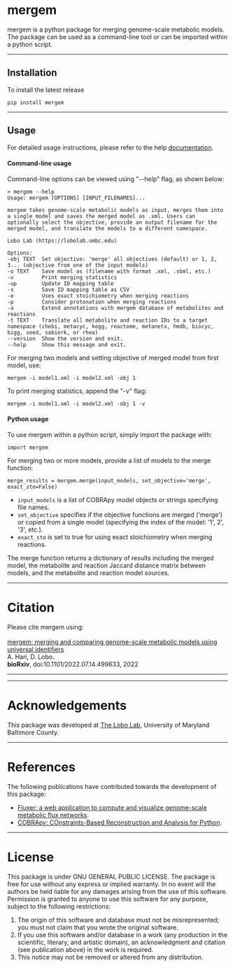 mergem
======
mergem is a python package for merging genome-scale metabolic models.
The package can be used as a command-line tool or can be imported within a python script.

------


Installation
------
To install the latest release  

    pip install mergem

------

Usage
------
For detailed usage instructions, please refer to the help [documentation](https://mergem.readthedocs.io/en/latest/).

#### Command-line usage
Command-line options can be viewed using "--help" flag, as shown below:

    > mergem --help
    Usage: mergem [OPTIONS] [INPUT_FILENAMES]...

    mergem takes genome-scale metabolic models as input, merges them into a single model and saves the merged model as .xml. Users can optionally select the objective, provide an output filename for the merged model, and translate the models to a different namespace.

    Lobo Lab (https://lobolab.umbc.edu)

    Options:
    -obj TEXT  Set objective: 'merge' all objectives (default) or 1, 2, 3... (objective from one of the input models)  
    -o TEXT    Save model as (filename with format .xml, .sbml, etc.)  
    -v         Print merging statistics
    -up        Update ID mapping table
    -s         Save ID mapping table as CSV
    -e         Uses exact stoichiometry when merging reactions
    -p         Consider protonation when merging reactions
    -a         Extend annotations with mergem database of metabolites and reactions
    -t TEXT    Translate all metabolite and reaction IDs to a target namespace (chebi, metacyc, kegg, reactome, metanetx, hmdb, biocyc, bigg, seed, sabiork, or rhea)
    --version  Show the version and exit.
    --help     Show this message and exit.

 
For merging two models and setting objective of merged model from first model, use:

    mergem -i model1.xml -i model2.xml -obj 1

To print merging statistics, append the "-v" flag:

    mergem -i model1.xml -i model2.xml -obj 1 -v 

#### Python usage

To use mergem  within a python script, simply import the package with:

    import mergem

For merging two or more models, provide a list of models to the merge function:

    merge_results = mergem.merge(input_models, set_objective='merge', exact_sto=False)

* `input_models` is a list of COBRApy model objects or strings specifying file names.
* `set_objective` specifies if the objective functions are merged ('merge') or copied from a single model (specifying the index of the model: '1', 2', '3', etc.).
* `exact_sto` is set to true for using exact stoichiometry when merging reactions.


The merge function returns a dictionary of results including the merged model,
the metabolite and reaction Jaccard distance matrix between models, and the 
metabolite and reaction model sources. 

------
Citation
======
Please cite mergem using: <br>
<br> [mergem: merging and comparing genome-scale metabolic models using universal identifiers](https://doi.org/10.1101/2022.07.14.499633)
<br> A. Hari, D. Lobo.
<br> <b>bioRxiv</b>, doi:10.1101/2022.07.14.499633, 2022

------

------
Acknowledgements 
======

This package was developed at [The Lobo Lab](https://lobolab.umbc.edu), University of Maryland Baltimore County.

------

References
======
The following publications have contributed towards the development of this package:
* [Fluxer: a web application to compute and visualize genome-scale metabolic flux networks](https://doi.org/10.1093/nar/gkaa409).
* [COBRApy: COnstraints-Based Reconstruction and Analysis for Python](http://dx.doi.org/doi:10.1186/1752-0509-7-74).

------

License
======
This package is under GNU GENERAL PUBLIC LICENSE. The package is free for use without any express or implied warranty.
In no event will the authors be held liable for any damages arising from the
use of this software. Permission is granted to anyone to use this software for any purpose, 
subject to the following restrictions:

1. The origin of this software and database must not be misrepresented;
   you must not claim that you wrote the original software.
2. If you use this software and/or database in a work (any production in the scientific, literary, and artistic domain), 
   an acknowledgment and citation (see publication above) in the work is required.
3. This notice may not be removed or altered from any distribution.